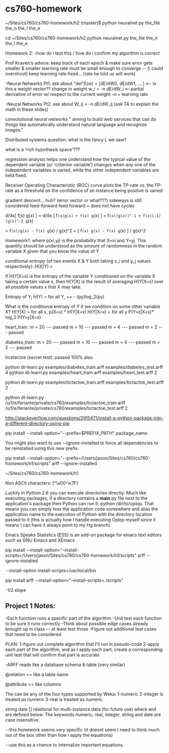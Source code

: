 cs760-homework
==============

~/Sites/cs760/cs760-homework/h2 (master)$ python neuralnet.py the_file the_n the_l the_e

cd ~/Sites/cs760/cs760-homework/h2
python neuralnet.py the_file the_n the_l the_e


Homework 2:
-how do i test this / how do i confirm my algorithm is correct

Prof Kraven's advice:
keep track of each epoch & make sure error gets smaller & smaller
learning rate must be small enough to converge -- (i could overshoot)
keep learning rate fixed... (rate he told us will work)

-Neural Networks Pt1: 
ask about "del"E(w) = [dE/dW0, dE/dW1, ....]  <-- is this a weight vector??
change in weight w_i = -n dE/dW_i  <--partial derivative of error w/ respect to the current weight
-n = learning rate

-Neural Networks Pt2: 
ask about W_ij = -n dE/dW_ij
(ask TA to explain the math in these slides)

convolutional neural networks " aiming to build web services that can do things like automatically understand natural language and recognize images."

Distributed systems question:
what is the fancy L we saw?

what is a 'rich hypothesis space'???

regression analysis helps one understand how the typical value of the dependent variable (or 'criterion variable') changes when any one of the independent variables is varied, while the other independent variables are held fixed. 

Receiver Operating Characteristic (ROC) curve plots the TP-rate vs. the FP-rate as 
a threshold on the confidence of an instance being positive is varied


gradient descent... huh? (error vector or what???)
sideways is still considered feed-forward
feed forward = does not have cycles


d/dx[ f(x) g(x) ] = d/dx [ f`(x)g(x) + f(x) g`(x) ] = f`(x)(g(x))^-1 + f(x)(-1)(g(x)^-2 g`(x)

= f`(x)/g(x) - f(x) g`(x) / g(x)^2
= [ f`(x) g(x) - f(x) g`(x) ] / g(x)^2



Homework1:
where p(xi,yj) is the probability that X=xi and Y=yj. This quantity should be understood as the amount of randomness in the random variable X given that you know the value of Y.

conditional entropy (of two events X & Y both taking x_i and y_j values respectively): 
H(X|Y) = 

If H(Y|X=x) is the entropy of the variable Y conditioned on the variable X taking a certain value x, then H(Y|X) is the result of averaging H(Y|X=x) over all possible values x that X may take.


Entropy of Y; H(Y) = for all Y, += - (py)log_2(py)

What is the conditional entropy of Y if we condition on some other variable X?
H(Y|X) = for all x, p(X=x) * H(Y|X=x)
H(Y|X=x) = for all y P(Y=x|X=x)* log_2 P(Y=y|X=x)


heart_train:
m = 20 --- passed
m = 10 --- passed
m = 4  --- passed
m = 2  --- passed

diabetes_train:
m = 20 --- passed
m = 10 --- passed
m = 4  --- passed
m = 2  --- passed

ticetactoe (secret test):
passed 100% also.

python dt-learn.py examples/diabetes_train.arff examples/diabetes_test.arff 4
python dt-learn.py examples/heart_train.arff examples/heart_test.arff 2

python dt-learn.py examples/tictactoe_train.arff examples/tictactoe_test.arff 2

python dt-learn.py  /u/f/e/feriante/private/cs760/examples/tictactoe_train.arff /u/f/e/feriante/private/cs760/examples/tictactoe_test.arff 2

http://stackoverflow.com/questions/2915471/install-a-python-package-into-a-different-directory-using-pip

pip install --install-option="--prefix=$PREFIX_PATH" package_name

You might also want to use --ignore-installed to force all dependencies to be reinstalled using this new prefix. 

pip install --install-option="--prefix=/Users/jason/Sites/cs760/cs760-homework/h1/scripts"  arff --ignore-installed


~/Sites/cs760/cs760-homework/h1


Non ASCII characters:
[^\x00-\x7F]

Luckily in Python 2.6 you can execute directories directly. Much like executing packages, if a directory contains a __main__.py file next to the application's package then Python can run it: python /dir/to/oplop. That means you can simply toss the application code somewhere and alias the application name to the execution of Python with the directory location passed to it (this is actually how I handle executing Oplop myself since it means I can have it always point to my Hg branch).

Emacs Speaks Statistics (ESS) is an add-on package for emacs text editors such as GNU Emacs and XEmacs

pip install --install-option="–install-scripts=/Users/jason/Sites/cs760/cs760-homework/h1/scripts"  arff --ignore-installed

--install-option install-scripts=/usr/local/bin

pip install arff -–install-option="–install-scripts=./scripts"

-1/2 slope



Project 1 Notes:
-------------------------------------------------------------
-Each function runs a specific part of the algorithm
-Unit test each function to be sure it runs correctly
-Think about possible edge cases already brought up in class -- at least test those
-Figure out additional test cases that need to be considered


PLAN:
1-figure out complete algorithm that I'll run in pseudo-code
2-apply each part of the algorithm, and as I apply each part, create a corresponding unit test that will confirm that part is accurate


-ARFF reads like a database schema & table (very similar)

@relation <relation-name> == like a table name

 @attribute <attribute-name> <datatype> == like columns

 The <datatype> can be any of the four types supported by Weka:
1-numeric
2-integer is treated as numeric
3-real is treated as numeric

<nominal-specification>
string
date [<date-format>]
relational for multi-instance data (for future use)
where <nominal-specification> and <date-format> are defined below. The keywords numeric, real, integer, string and date are case insensitive.

--this homework seems very specific (it doesnt seem I need to think much out of the box other than how i apply the equations)

--use this as a chance to internalize important equations.